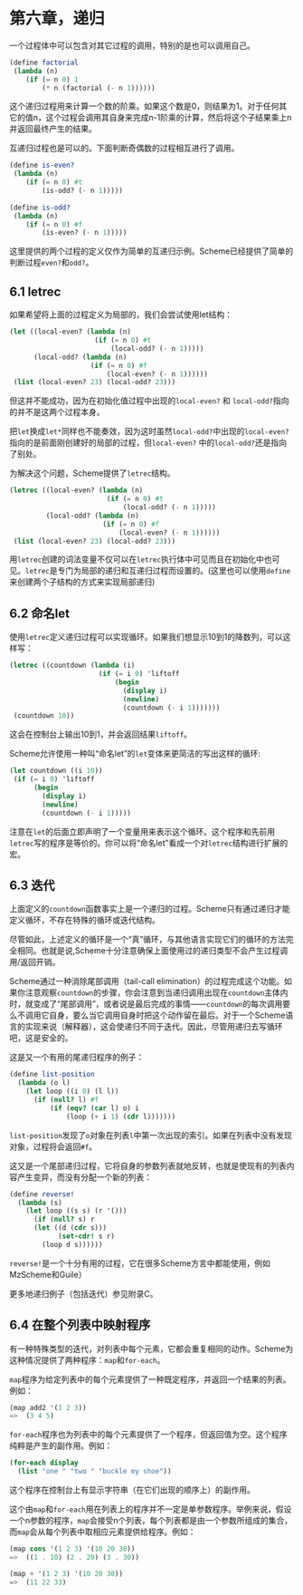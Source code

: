 第六章，递归
=====

一个过程体中可以包含对其它过程的调用，特别的是也可以调用自己。

```scheme
(define factorial
 (lambda (n)
    (if (= n 0) 1
        (* n (factorial (- n 1))))))
```

这个递归过程用来计算一个数的阶乘。如果这个数是0，则结果为1。对于任何其它的值n，这个过程会调用其自身来完成n-1阶乘的计算，然后将这个子结果乘上n并返回最终产生的结果。


互递归过程也是可以的。下面判断奇偶数的过程相互进行了调用。

```scheme
(define is-even?
 (lambda (n)
    (if (= n 0) #t
        (is-odd? (- n 1)))))
 
(define is-odd?
 (lambda (n)
    (if (= n 0) #f
        (is-even? (- n 1)))))
```

这里提供的两个过程的定义仅作为简单的互递归示例。Scheme已经提供了简单的判断过程`even?`和`odd?`。



## 6.1 letrec

如果希望将上面的过程定义为局部的，我们会尝试使用let结构：

```scheme
(let ((local-even? (lambda (n)
                     (if (= n 0) #t
                         (local-odd? (- n 1)))))
      (local-odd? (lambda (n)
                    (if (= n 0) #f
                        (local-even? (- n 1))))))
 (list (local-even? 23) (local-odd? 23)))
```

但这并不能成功，因为在初始化值过程中出现的`local-even?` 和 `local-odd?`指向的并不是这两个过程本身。


把`let`换成`let*`同样也不能奏效，因为这时虽然`local-odd?`中出现的`local-even?`指向的是前面刚创建好的局部的过程，但`local-even?` 中的`local-odd?`还是指向了别处。

为解决这个问题，Scheme提供了`letrec`结构。

```scheme
(letrec ((local-even? (lambda (n)
                        (if (= n 0) #t
                            (local-odd? (- n 1)))))
         (local-odd? (lambda (n)
                       (if (= n 0) #f
                           (local-even? (- n 1))))))
 (list (local-even? 23) (local-odd? 23)))
```

用`letrec`创建的词法变量不仅可以在`letrec`执行体中可见而且在初始化中也可见。`letrec`是专门为局部的递归和互递归过程而设置的。(这里也可以使用`define`来创建两个子结构的方式来实现局部递归)



## 6.2 命名let

使用`letrec`定义递归过程可以实现循环。如果我们想显示10到1的降数列，可以这样写：

```scheme
(letrec ((countdown (lambda (i)
                      (if (= i 0) 'liftoff
                          (begin
                            (display i)
                            (newline)
                            (countdown (- i 1)))))))
 (countdown 10))
```

这会在控制台上输出10到1，并会返回结果`liftoff`。


Scheme允许使用一种叫“命名let”的`let`变体来更简洁的写出这样的循环:

```scheme
(let countdown ((i 10))
 (if (= i 0) 'liftoff
      (begin
        (display i)
        (newline)
        (countdown (- i 1)))))
```

注意在`let`的后面立即声明了一个变量用来表示这个循环。这个程序和先前用`letrec`写的程序是等价的。你可以将“命名let”看成一个对`letrec`结构进行扩展的宏。




## 6.3 迭代
上面定义的`countdown`函数事实上是一个递归的过程。Scheme只有通过递归才能定义循环，不存在特殊的循环或迭代结构。

尽管如此，上述定义的循环是一个“真”循环，与其他语言实现它们的循环的方法完全相同。也就是说,Scheme十分注意确保上面使用过的递归类型不会产生过程调用/返回开销。

Scheme通过一种消除尾部调用（tail-call elimination）的过程完成这个功能。如果你注意观察`countdown`的步骤，你会注意到当递归调用出现在`countdown`主体内时，就变成了“尾部调用”，或者说是最后完成的事情——`countdown`的每次调用要么不调用它自身，要么当它调用自身时把这个动作留在最后。对于一个Scheme语言的实现来说（解释器），这会使递归不同于迭代。因此，尽管用递归去写循环吧，这是安全的。

这是又一个有用的尾递归程序的例子：

```scheme
(define list-position
  (lambda (o l)
    (let loop ((i 0) (l l))
      (if (null? l) #f
          (if (eqv? (car l) o) i
              (loop (+ i 1) (cdr l)))))))
```

`list-position`发现了`o`对象在列表`l`中第一次出现的索引。如果在列表中没有发现对象，过程将会返回`#f`。

这又是一个尾部递归过程，它将自身的参数列表就地反转，也就是使现有的列表内容产生变异，而没有分配一个新的列表：
```scheme
(define reverse!
  (lambda (s)
    (let loop ((s s) (r '()))
      (if (null? s) r
	  (let ((d (cdr s)))
            (set-cdr! s r)
	    (loop d s))))))
```
`reverse!`是一个十分有用的过程，它在很多Scheme方言中都能使用，例如MzScheme和Guile）

更多地递归例子（包括迭代）参见附录C。

## 6.4 在整个列表中映射程序

有一种特殊类型的迭代，对列表中每个元素，它都会重复相同的动作。Scheme为这种情况提供了两种程序：`map`和`for-each`。

`map`程序为给定列表中的每个元素提供了一种既定程序，并返回一个结果的列表。例如：
```scheme
(map add2 '(1 2 3))
=>  (3 4 5)
```

`for-each`程序也为列表中的每个元素提供了一个程序，但返回值为空。这个程序纯粹是产生的副作用。例如：

```scheme
(for-each display
  (list "one " "two " "buckle my shoe"))
```

这个程序在控制台上有显示字符串（在它们出现的顺序上）的副作用。

这个由`map`和`for-each`用在列表上的程序并不一定是单参数程序。举例来说，假设一个n参数的程序，`map`会接受n个列表，每个列表都是由一个参数所组成的集合，而`map`会从每个列表中取相应元素提供给程序。例如：

```scheme
(map cons '(1 2 3) '(10 20 30))
=>  ((1 . 10) (2 . 20) (3 . 30))

(map + '(1 2 3) '(10 20 30))
=>  (11 22 33)
```
